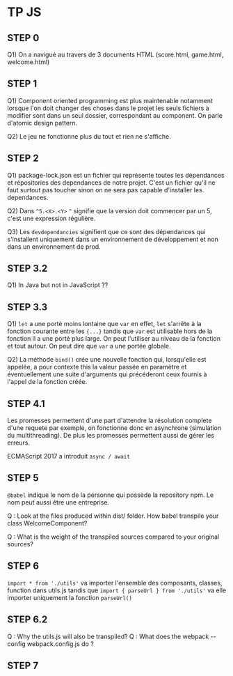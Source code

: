 # TP JS

## STEP 0
Q1) On a navigué au travers de 3 documents HTML (score.html, game.html, welcome.html)
## STEP 1
Q1) Component oriented programming  est plus maintenable notamment lorsque l'on doit changer des choses dans le projet les seuls fichiers à modifier sont dans un seul dossier, correspondant au component. On parle d'atomic design pattern.

Q2) Le jeu ne fonctionne plus du tout et rien ne s'affiche.
## STEP 2
Q1) package-lock.json est un fichier qui représente toutes les dépendances et répositories des dependances de notre projet. C'est un fichier qu'il ne faut surtout pas toucher sinon on ne sera pas capable d'installer les dependances.

Q2) Dans `^5.<X>.<Y>` `^` signifie que la version doit commencer par un 5, c'est une expression régulière.

Q3) Les  `devdependancies` signifient que ce sont des dépendances qui s'installent uniquement dans un environnement de développement et non dans un environnement de prod.

## STEP 3.2
Q1) In Java but not in JavaScript ??

## STEP 3.3
Q1) `let` a une porté moins lontaine que `var` en effet, `let` s'arrête à la fonction courante entre les `{...}` tandis que `var` est utilisable hors de la fonction il a une porté plus large. On peut l'utiliser au niveau de la fonction et tout autour. On peut dire que `var` a une portée globale.

Q2) La méthode `bind()` crée une nouvelle fonction qui, lorsqu'elle est appelée, a pour contexte this la valeur passée en paramètre et éventuellement une suite d'arguments qui précéderont ceux fournis à l'appel de la fonction créée.

## STEP 4.1
Les promesses permettent d'une part d'attendre la résolution complete d'une requete par exemple, on fonctionne donc en asynchrone (simulation du multithreading). De plus les promesses permettent aussi de gérer les erreurs.


ECMAScript 2017 a introduit `async / await`

## STEP 5
`@babel` indique le nom de la personne qui possède la repository npm. Le nom peut aussi être une entreprise.

Q : Look at the files produced within dist/ folder. How babel transpile your class WelcomeComponent?


Q : What is the weight of the transpiled sources compared to your original sources?

## STEP 6
`import * from './utils'` va importer l'ensemble des composants, classes, function dans utils.js tandis que  `import { parseUrl } from './utils'` va elle importer uniquement  la fonction `parseUrl()`

## STEP 6.2
Q : Why the utils.js will also be transpiled? 
Q : What does the webpack --config webpack.config.js do ?

## STEP 7





